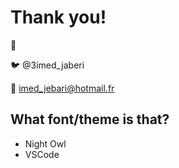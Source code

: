 # Thank you!

👋

🐦 @3imed_jaberi

💌 imed_jebari@hotmail.fr


## What font/theme is that?

- Night Owl
- VSCode

